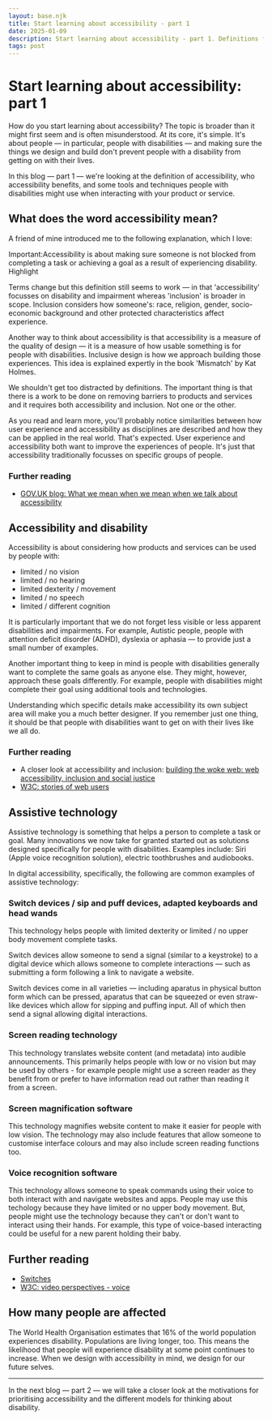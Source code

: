 ```yaml
---
layout: base.njk
title: Start learning about accessibility - part 1
date: 2025-01-09
description: Start learning about accessibility - part 1. Definitions for accessibility, who it benefits and how people with disabilities may interact with your product or service. 
tags: post
---
```


# Start learning about accessibility: part 1  

How do you start learning about accessibility? The topic is broader than it might first seem and is often misunderstood. At its core, it's simple. It's about people &mdash; in particular, people with disabilities &mdash; and making sure the things we design and build don't prevent people with a disability from getting on with their lives. 

In this blog &mdash; part 1 &mdash; we're looking at the definition of accessibility, who accessibility benefits, and some tools and techniques people with disabilities might use when interacting with your product or service.

## What does the word accessibility mean?

A friend of mine introduced me to the following explanation, which I love:

<p class="highlight">
<span class="visually-hidden">Important:</span>Accessibility is about making sure someone is not blocked from completing a task or achieving a goal as a result of experiencing disability.
<span class="tag" aria-hidden="true">Highlight</span>
</p>



Terms change but this definition still seems to work &mdash; in that 'accessibility' focusses on disability and impairment whereas 'inclusion' is broader in scope. Inclusion considers how someone's: race, religion, gender, socio-economic background and other protected characteristics affect experience. 

Another way to think about accessibility is that accessibility is a measure of the quality of design &mdash; it is a measure of how usable something is for people with disabilities. Inclusive design is how we approach building those experiences. This idea is explained expertly in the book 'Mismatch' by Kat Holmes. 

We shouldn't get too distracted by definitions. The important thing is that there is a work to be done on removing barriers to products and services and it requires both accessibility and inclusion. Not one or the other. 

As you read and learn more, you'll probably notice similarities between how user experience and accessibility as disciplines are described and how they can be applied in the real world. That's expected. User experience and accessibility both want to improve the experiences of people. It's just that accessibility traditionally focusses on specific groups of people. 

### Further reading
- [GOV.UK blog: What we mean when we mean when we talk about accessibility](https://accessibility.blog.gov.uk/2016/05/16/what-we-mean-when-we-talk-about-accessibility-2/) 


## Accessibility and disability 

Accessibility is about considering how products and services can be used by people with:

- limited / no vision
- limited / no hearing
- limited dexterity / movement 
- limited / no speech
- limited / different cognition

It is particularly important that we do not forget less visible or less apparent disabilities and impairments. For example, Autistic people, people with attention deficit disorder (ADHD), dyslexia or aphasia &mdash; to provide just a small number of examples. 

Another important thing to keep in mind is people with disabilities generally want to complete the same goals as anyone else. They might, however, approach these goals differently. For example, people with disabilities might complete their goal using additional tools and technologies. 

Understanding which specific details make accessibility its own subject area will make you a much better designer. If you remember just one thing, it should be that people with disabilities want to get on with their lives like we all do.   

### Further reading
- A closer look at accessibility and inclusion: [building the woke web: web accessibility, inclusion and social justice](https://alistapart.com/article/building-the-woke-web/) 
- [W3C: stories of web users](https://www.w3.org/WAI/people-use-web/user-stories/)

## Assistive technology 

Assistive technology is something that helps a person to complete a task or goal. Many innovations we now take for granted started out as solutions designed specifically for people with disabilities. Examples include: Siri (Apple voice recognition solution), electric toothbrushes and audiobooks. 

In digital accessibility, specifically, the following are common examples of assistive technology:

### Switch devices / sip and puff devices, adapted keyboards and head wands
This technology helps people with limited dexterity or limited / no upper body movement complete tasks.

Switch devices allow someone to send a signal (similar to a keystroke) to a digital device which allows someone to complete interactions &mdash; such as submitting a form following a link to navigate a website. 

Switch devices come in all varieties &mdash; including aparatus in physical button form which can be pressed, aparatus that can be squeezed or even straw-like devices which allow for sipping and puffing input. All of which then send a signal allowing digital interactions. 

### Screen reading technology
This technology translates website content (and metadata) into audible announcements. This primarily helps people with low or no vision but may be used by others - for example people might use a screen reader as they benefit from or prefer to have information read out rather than reading it from a screen. 

### Screen magnification software
This technology magnifies website content to make it easier for people with low vision. The technology may also include features that allow someone to customise interface colours and may also include screen reading functions too. 

### Voice recognition software
This technology allows someone to speak commands using their voice to both interact with and navigate websites and apps. People may use this techology because they have limited or no upper body movement. But, people might use the technology because they can't or don't want to interact using their hands. For example, this type of voice-based interacting could be useful for a new parent holding their baby. 

## Further reading
- [Switches](https://axesslab.com/switches/)
- [W3C: video perspectives - voice](https://www.w3.org/WAI/perspective-videos/voice/)

## How many people are affected
The World Health Organisation estimates that 16% of the world population experiences disability. Populations are living longer, too. This means the likelihood that people will experience disability at some point continues to increase. When we design with accessibility in mind, we design for our future selves. 

<hr>

In the next blog &mdash; part 2 &mdash; we will take a closer look at the motivations for prioritising accessibility and the different models for thinking about disability.
</p>